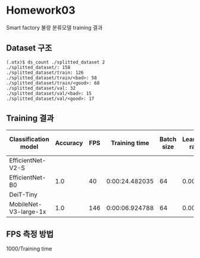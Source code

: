 # Homework03
Smart factory 불량 분류모델 training 결과

## Dataset 구조
```
(.otx)$ ds_count ./splitted_dataset 2
./splitted_dataset/: 158
./splitted_dataset/train: 126
./splitted_dataset/train/<bad>: 58
./splitted_dataset/train/<good>: 68
./splitted_dataset/val: 32
./splitted_dataset/val/<bad>: 15
./splitted_dataset/val/<good>: 17
```

## Training 결과
|Classification model|Accuracy|FPS|Training time|Batch size|Learning rate|Other hyper-prams|
|----|----|----|----|----|----|----|
|EfficientNet-V2-S| |
|EfficientNet-B0|1.0|40|0:00:24.482035|64|0.0049|----|----| 
|DeiT-Tiny| 
|MobileNet-V3-large-1x|1.0|146|0:00:06.924788|64|0.0058|----|----|


## FPS 측정 방법
1000/Training time
